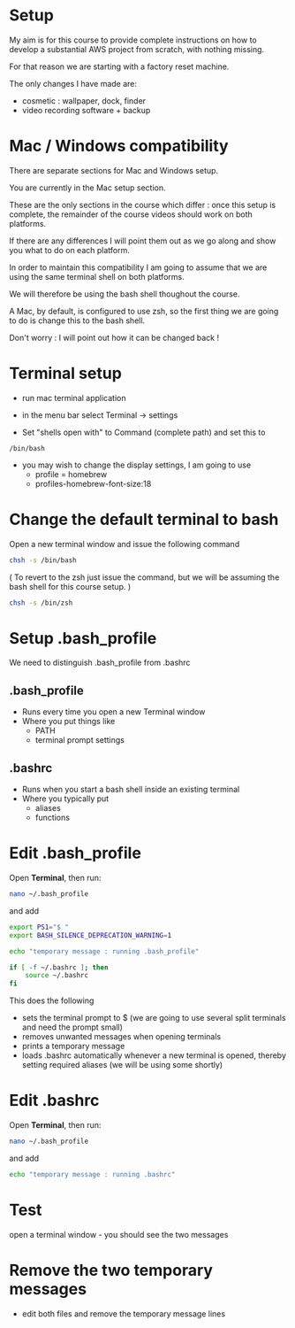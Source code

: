 # Setup

My aim is for this course to provide complete instructions on how to develop a substantial AWS project from scratch, with nothing missing.

For that reason we are starting with a factory reset machine.

The only changes I have made are:

- cosmetic : wallpaper, dock, finder
- video recording software + backup

# Mac / Windows compatibility

There are separate sections for Mac and Windows setup.

You are currently in the Mac setup section.

These are the only sections in the course which differ : once this setup is complete, the remainder of the course videos should work on both platforms.

If there are any differences I will point them out as we go along and show you what to do on each platform.

In order to maintain this compatibility I am going to assume that we are using the same terminal shell on both platforms.

We will therefore be using the bash shell thoughout the course.

A Mac, by default, is configured to use zsh, so the first thing we are going to do is change this to the bash shell.

Don't worry : I will point out how it can be changed back !

# Terminal setup

- run mac terminal application

- in the menu bar select Terminal → settings

- Set "shells open with" to Command (complete path) and set this to

```
/bin/bash
```

- you may wish to change the display settings, I am going to use
  - profile = homebrew
  - profiles-homebrew-font-size:18

# Change the default terminal to bash

Open a new terminal window and issue the following command

```bash
chsh -s /bin/bash
```

( To revert to the zsh just issue the command, but we will be assuming the bash shell for this course setup. )

```bash
chsh -s /bin/zsh
```

# Setup .bash_profile

We need to distinguish .bash_profile from .bashrc

## .bash_profile

- Runs every time you open a new Terminal window
- Where you put things like
  - PATH
  - terminal prompt settings

## .bashrc

- Runs when you start a bash shell inside an existing terminal
- Where you typically put
  - aliases
  - functions

# Edit .bash_profile

Open **Terminal**, then run:

```bash
nano ~/.bash_profile
```

and add

```bash
export PS1="$ "
export BASH_SILENCE_DEPRECATION_WARNING=1

echo "temporary message : running .bash_profile"

if [ -f ~/.bashrc ]; then
    source ~/.bashrc
fi

```

This does the following

- sets the terminal prompt to $ (we are going to use several split terminals and need the prompt small)
- removes unwanted messages when opening terminals
- prints a temporary message
- loads .bashrc automatically whenever a new terminal is opened, thereby setting required aliases (we will be using some shortly)

# Edit .bashrc

Open **Terminal**, then run:

```bash
nano ~/.bash_profile
```

and add

```bash
echo "temporary message : running .bashrc"

```

# Test

open a terminal window - you should see the two messages

# Remove the two temporary messages

- edit both files and remove the temporary message lines
